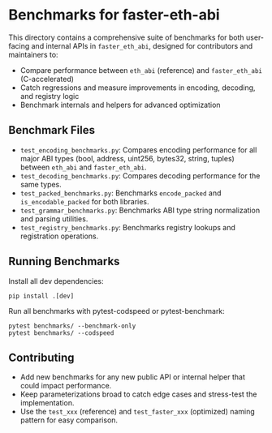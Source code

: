 # Benchmarks for faster-eth-abi

This directory contains a comprehensive suite of benchmarks for both user-facing and internal APIs in `faster_eth_abi`, designed for contributors and maintainers to:

- Compare performance between `eth_abi` (reference) and `faster_eth_abi` (C-accelerated)
- Catch regressions and measure improvements in encoding, decoding, and registry logic
- Benchmark internals and helpers for advanced optimization

## Benchmark Files

- `test_encoding_benchmarks.py`: Compares encoding performance for all major ABI types (bool, address, uint256, bytes32, string, tuples) between `eth_abi` and `faster_eth_abi`.
- `test_decoding_benchmarks.py`: Compares decoding performance for the same types.
- `test_packed_benchmarks.py`: Benchmarks `encode_packed` and `is_encodable_packed` for both libraries.
- `test_grammar_benchmarks.py`: Benchmarks ABI type string normalization and parsing utilities.
- `test_registry_benchmarks.py`: Benchmarks registry lookups and registration operations.

## Running Benchmarks

Install all dev dependencies:

```
pip install .[dev]
```

Run all benchmarks with pytest-codspeed or pytest-benchmark:

```
pytest benchmarks/ --benchmark-only
pytest benchmarks/ --codspeed
```

## Contributing

- Add new benchmarks for any new public API or internal helper that could impact performance.
- Keep parameterizations broad to catch edge cases and stress-test the implementation.
- Use the `test_xxx` (reference) and `test_faster_xxx` (optimized) naming pattern for easy comparison.
